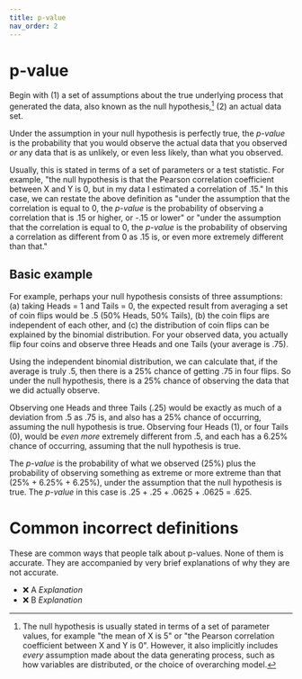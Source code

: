 ```yaml
---
title: p-value
nav_order: 2
---
```


# p-value

Begin with (1) a set of assumptions about the true underlying process that generated the data, also known as the null hypothesis,[^1] (2) an actual data set.

Under the assumption in your null hypothesis is perfectly true, the *p-value* is the probability that you would observe the actual data that you observed *or* any data that is as unlikely, or even less likely, than what you observed.

Usually, this is stated in terms of a set of parameters or a test statistic. For example, "the null hypothesis is that the Pearson correlation coefficient between X and Y is 0, but in my data I estimated a correlation of .15." In this case, we can restate the above definition as "under the assumption that the correlation is equal to 0, the *p-value* is the probability of observing a correlation that is .15 or higher, or -.15 or lower" or "under the assumption that the correlation is equal to 0, the *p-value* is the probability of observing a correlation as different from 0 as .15 is, or even more extremely different than that."

[^1]: The null hypothesis is usually stated in terms of a set of parameter values, for example "the mean of X is 5" or "the Pearson correlation coefficient between X and Y is 0". However, it also implicitly includes *every* assumption made about the data generating process, such as how variables are distributed, or the choice of overarching model.

## Basic example

For example, perhaps your null hypothesis consists of three assumptions: (a) taking Heads = 1 and Tails = 0, the expected result from averaging a set of coin flips would be .5 (50% Heads, 50% Tails), (b) the coin flips are independent of each other, and (c) the distribution of coin flips can be explained by the binomial distribution. For your observed data, you actually flip four coins and observe three Heads and one Tails (your average is .75).

Using the independent binomial distribution, we can calculate that, if the average is truly .5, then there is a 25% chance of getting .75 in four flips. So under the null hypothesis, there is a 25% chance of observing the data that we did actually observe.

Observing one Heads and three Tails (.25) would be exactly as much of a deviation from .5 as .75 is, and also has a 25% chance of occurring, assuming the null hypothesis is true. Observing four Heads (1), or four Tails (0), would be *even more* extremely different from .5, and each has a 6.25% chance of occurring, assuming that the null hypothesis is true.

The *p-value* is the probability of what we observed (25%) plus the probability of observing something as extreme or more extreme than that (25% + 6.25% + 6.25%), under the assumption that the null hypothesis is true. The *p-value* in this case is .25 + .25 + .0625 + .0625 = .625.

# Common incorrect definitions

These are common ways that people talk about p-values. None of them is accurate. They are accompanied by very brief explanations of why they are not accurate.

* ❌ A *Explanation*
* ❌ B *Explanation*
